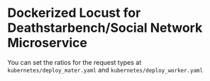 # Dockerized Locust for Deathstarbench/Social Network Microservice

You can set the ratios for the request types at `kubernetes/deploy_mater.yaml` and `kubernetes/deploy_worker.yaml`